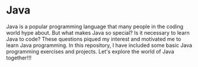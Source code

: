 # Java
Java is a popular programming language that many people in the coding world hype about. But what makes Java so special? Is it necessary to learn Java to code? These questions piqued my interest and motivated me to learn Java programming. In this repository, I have included some basic Java programming exercises and projects. Let's explore the world of Java together!!!
